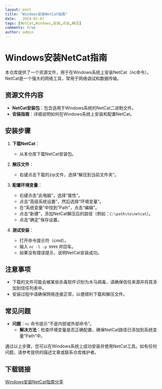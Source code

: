 ```yaml
---
layout: post
title: "Windows安装NetCat指南"
date:   2024-01-07
tags: [NetCat,Windows,安装,点击,解压]
comments: true
author: admin
---
```

# Windows安装NetCat指南

本仓库提供了一个资源文件，用于在Windows系统上安装NetCat（nc命令）。NetCat是一个强大的网络工具，常用于网络调试和数据传输。

## 资源文件内容

- **NetCat安装包**：包含适用于Windows系统的NetCat二进制文件。
- **安装指南**：详细说明如何在Windows系统上安装和配置NetCat。

## 安装步骤

1. **下载NetCat**：
   - 从本仓库下载NetCat安装包。

2. **解压文件**：
   - 右键点击下载的zip文件，选择“解压到当前文件夹”。

3. **配置环境变量**：
   - 右键点击“此电脑”，选择“属性”。
   - 点击“高级系统设置”，然后选择“环境变量”。
   - 在“系统变量”中找到“Path”，点击“编辑”。
   - 点击“新建”，添加NetCat解压后的路径（例如：`C:\path\to\netcat`）。
   - 点击“确定”保存设置。

4. **测试安装**：
   - 打开命令提示符（cmd）。
   - 输入 `nc -l -p 9999` 并回车。
   - 如果没有错误提示，说明NetCat安装成功。

## 注意事项

- 下载的文件可能会被某些杀毒软件识别为木马病毒，请确保信任来源并将其添加到信任列表中。
- 安装过程中请确保网络连接正常，以便顺利下载和解压文件。

## 常见问题

- **问题**：`nc` 命令提示“不是内部或外部命令”。
  - **解决方法**：检查环境变量是否正确配置，确保NetCat路径已添加到系统变量“Path”中。

通过以上步骤，您可以在Windows系统上成功安装并使用NetCat工具。如有任何问题，请参考提供的描述文章或联系仓库维护者。

## 下载链接

[Windows安装NetCat指南分享](https://pan.quark.cn/s/7ca7c02fe43f)
